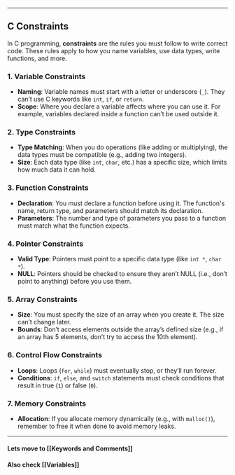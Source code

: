 
---

## C Constraints

In C programming, **constraints** are the rules you must follow to write correct code. These rules apply to how you name variables, use data types, write functions, and more.

### 1. **Variable Constraints**
   - **Naming**: Variable names must start with a letter or underscore (`_`). They can’t use C keywords like `int`, `if`, or `return`.
   - **Scope**: Where you declare a variable affects where you can use it. For example, variables declared inside a function can’t be used outside it.

### 2. **Type Constraints**
   - **Type Matching**: When you do operations (like adding or multiplying), the data types must be compatible (e.g., adding two integers).
   - **Size**: Each data type (like `int`, `char`, etc.) has a specific size, which limits how much data it can hold.

### 3. **Function Constraints**
   - **Declaration**: You must declare a function before using it. The function's name, return type, and parameters should match its declaration.
   - **Parameters**: The number and type of parameters you pass to a function must match what the function expects.

### 4. **Pointer Constraints**
   - **Valid Type**: Pointers must point to a specific data type (like `int *`, `char *`).
   - **NULL**: Pointers should be checked to ensure they aren’t NULL (i.e., don’t point to anything) before you use them.

### 5. **Array Constraints**
   - **Size**: You must specify the size of an array when you create it. The size can’t change later.
   - **Bounds**: Don’t access elements outside the array’s defined size (e.g., if an array has 5 elements, don’t try to access the 10th element).

### 6. **Control Flow Constraints**
   - **Loops**: Loops (`for`, `while`) must eventually stop, or they’ll run forever.
   - **Conditions**: `if`, `else`, and `switch` statements must check conditions that result in true (`1`) or false (`0`).

### 7. **Memory Constraints**
   - **Allocation**: If you allocate memory dynamically (e.g., with `malloc()`), remember to free it when done to avoid memory leaks.

---

#### Lets move to [[Keywords and Comments]]
#### Also check [[Variables]]